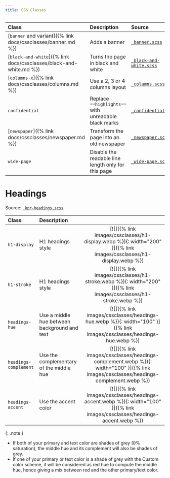 ```yaml
---
title: CSS Classes
---
```


| Class                                                              | Description                                          | Source                                                           |
|:-------------------------------------------------------------------|:-----------------------------------------------------|:-----------------------------------------------------------------|
| [`banner` and variant]({% link docs/cssclasses/banner.md %}) | Adds a banner | [`_banner.scss`](https://github.com/ElsaTam/obsidian-fancy-a-story/blob/main/scss/cssclasses/_banner.scss) |
| [`black-and-white`]({% link docs/cssclasses/black-and-white.md %}) | Turns the page in black and white                    | [`_black-and-white.scss`](https://github.com/ElsaTam/obsidian-fancy-a-story/blob/main/scss/cssclasses/_black-and-white.scss) |
| [`columns-x`]({% link docs/cssclasses/columns.md %})               | Use a 2, 3 or 4 columns layout                       | [`_columns.scss`](https://github.com/ElsaTam/obsidian-fancy-a-story/blob/main/scss/cssclasses/_columns.scss) |
| `confidential`                                                     | Replace `==highlights==` with unreadable black marks | [`_confidential.scss`](https://github.com/ElsaTam/obsidian-fancy-a-story/blob/main/scss/cssclasses/_confidential.scss) |
| [`newspaper`]({% link docs/cssclasses/newspaper.md %})             | Transform the page into an old newspaper             | [`_newspaper.scss`](https://github.com/ElsaTam/obsidian-fancy-a-story/blob/main/scss/cssclasses/_newspaper.scss) |
| `wide-page`                                                        | Disable the readable line length only for this page  | [`_wide-page.scss`](https://github.com/ElsaTam/obsidian-fancy-a-story/blob/main/scss/cssclasses/_wide-page.scss) |

# Headings

Source: [`_kpr-headings.scss`](https://github.com/ElsaTam/obsidian-fancy-a-story/blob/main/scss/editor/_kpr-headings.scss)

| Class                 | Description                                  |                 |
|:----------------------|:---------------------------------------------|:---------------:|
| `h1-display`          | H1 headings style                            | [![]({% link images/cssclasses/h1-display.webp %}){: width="200" }]({% link images/cssclasses/h1-display.webp %})         |
| `h1-stroke`           | H1 headings style                            | [![]({% link images/cssclasses/h1-stroke.webp %}){: width="200" }]({% link images/cssclasses/h1-stroke.webp %}) |
| `headings-hue`        | Use a middle hue between background and text | [![]({% link images/cssclasses/headings-hue.webp %}){: width="100" }]({% link images/cssclasses/headings-hue.webp %}) |
| `headings-complement` | Use the complementary of the middle hue      | [![]({% link images/cssclasses/headings-complement.webp %}){: width="100" }]({% link images/cssclasses/headings-complement.webp %}) |
| `headings-accent`     | Use the accent color                         | [![]({% link images/cssclasses/headings-accent.webp %}){: width="100" }]({% link images/cssclasses/headings-accent.webp %}) |

{: .note }
- If both of your primary and text color are shades of grey (0% saturation), the middle hue and its complement will also be shades of grey.
- If one of your primary or text color is a shade of grey with the Custom color scheme, it will be considered as red hue to compute the middle hue, hence giving a mix between red and the other primary/text color.